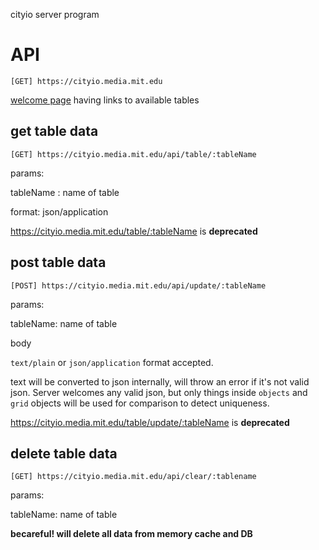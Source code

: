 cityio server program

# API

```
[GET] https://cityio.media.mit.edu
```
[welcome page](https://cityio.media.mit.edu) having links to available tables

## get table data
```
[GET] https://cityio.media.mit.edu/api/table/:tableName
```
params:

  tableName : name of table

format: json/application

https://cityio.media.mit.edu/table/:tableName is **deprecated**

## post table data
```
[POST] https://cityio.media.mit.edu/api/update/:tableName
```
params:

  tableName: name of table

  body

```text/plain``` or ```json/application``` format accepted.
  
  text will be converted to json internally, will throw an error if it's not
  valid json. Server welcomes any valid json, but only things inside ```objects``` and ```grid``` objects
  will be used for comparison to detect uniqueness.

https://cityio.media.mit.edu/table/update/:tableName is **deprecated** 

## delete table data
```
[GET] https://cityio.media.mit.edu/api/clear/:tablename
```
params:
  
  tableName: name of table

**becareful! will delete all data from memory cache and DB** 



